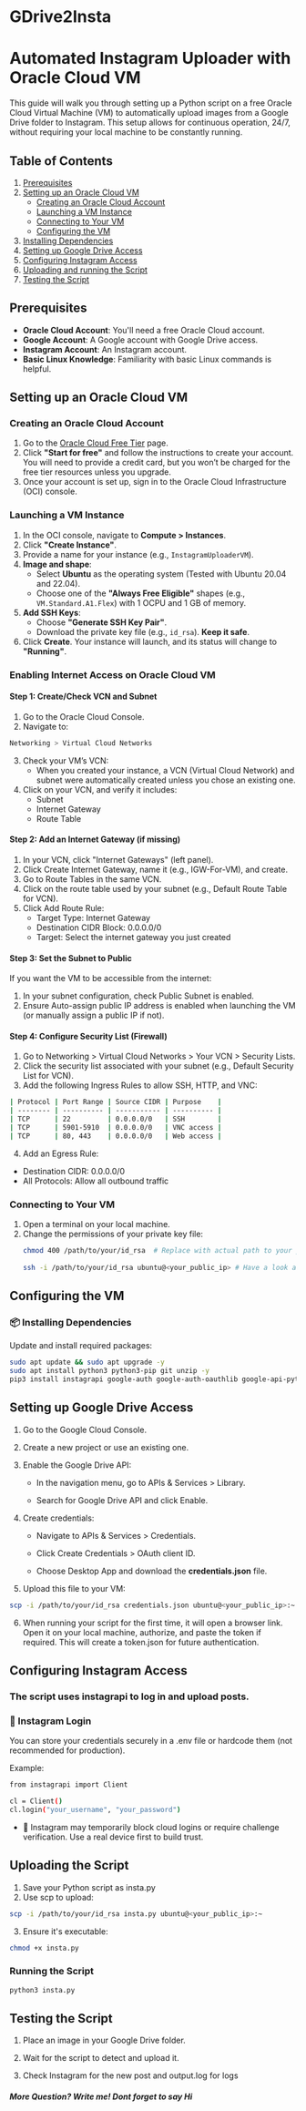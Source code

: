 # GDrive2Insta
# Automated Instagram Uploader with Oracle Cloud VM

This guide will walk you through setting up a Python script on a free Oracle Cloud Virtual Machine (VM) to automatically upload images from a Google Drive folder to Instagram. This setup allows for continuous operation, 24/7, without requiring your local machine to be constantly running.

## Table of Contents

1. [Prerequisites](#prerequisites)
2. [Setting up an Oracle Cloud VM](#setting-up-an-oracle-cloud-vm)
   - [Creating an Oracle Cloud Account](#creating-an-oracle-cloud-account)
   - [Launching a VM Instance](#launching-a-vm-instance)
   - [Connecting to Your VM](#connecting-to-your-vm)
   - [Configuring the VM](#configuring-the-vm)
3. [Installing Dependencies](#installing-dependencies)
4. [Setting up Google Drive Access](#setting-up-google-drive-access)
5. [Configuring Instagram Access](#configuring-instagram-access)
6. [Uploading and running the Script](#uploading-the-script)
7. [Testing the Script](#testing-the-script)


## Prerequisites

- **Oracle Cloud Account**: You'll need a free Oracle Cloud account.
- **Google Account**: A Google account with Google Drive access.
- **Instagram Account**: An Instagram account.
- **Basic Linux Knowledge**: Familiarity with basic Linux commands is helpful.

## Setting up an Oracle Cloud VM

### Creating an Oracle Cloud Account

1. Go to the [Oracle Cloud Free Tier](https://www.oracle.com/cloud/free/) page.
2. Click **"Start for free"** and follow the instructions to create your account. You will need to provide a credit card, but you won’t be charged for the free tier resources unless you upgrade.
3. Once your account is set up, sign in to the Oracle Cloud Infrastructure (OCI) console.

### Launching a VM Instance

1. In the OCI console, navigate to **Compute > Instances**.
2. Click **"Create Instance"**.
3. Provide a name for your instance (e.g., `InstagramUploaderVM`).
4. **Image and shape**:
   - Select **Ubuntu** as the operating system (Tested with Ubuntu 20.04 and 22.04).
   - Choose one of the **"Always Free Eligible"** shapes (e.g., `VM.Standard.A1.Flex`) with 1 OCPU and 1 GB of memory.
5. **Add SSH Keys**:
   - Choose **"Generate SSH Key Pair"**.
   - Download the private key file (e.g., `id_rsa`). **Keep it safe**.
6. Click **Create**. Your instance will launch, and its status will change to **"Running"**.
### Enabling Internet Access on Oracle Cloud VM
#### Step 1: Create/Check VCN and Subnet
1. Go to the Oracle Cloud Console.
2. Navigate to:
```bash
Networking > Virtual Cloud Networks
```
3. Check your VM’s VCN:
   - When you created your instance, a VCN (Virtual Cloud Network) and subnet were automatically created unless you chose an existing one.
4. Click on your VCN, and verify it includes:
   - Subnet
   - Internet Gateway
   - Route Table
#### Step 2: Add an Internet Gateway (if missing)
1. In your VCN, click "Internet Gateways" (left panel).
2. Click Create Internet Gateway, name it (e.g., IGW-For-VM), and create.
3. Go to Route Tables in the same VCN.
4. Click on the route table used by your subnet (e.g., Default Route Table for VCN).
5. Click Add Route Rule:
   - Target Type: Internet Gateway
   - Destination CIDR Block: 0.0.0.0/0
   - Target: Select the internet gateway you just created
#### Step 3: Set the Subnet to Public
If you want the VM to be accessible from the internet:
1. In your subnet configuration, check Public Subnet is enabled.
2. Ensure Auto-assign public IP address is enabled when launching the VM (or manually assign a public IP if not).
#### Step 4: Configure Security List (Firewall)
1. Go to Networking > Virtual Cloud Networks > Your VCN > Security Lists.
2. Click the security list associated with your subnet (e.g., Default Security List for VCN).
3. Add the following Ingress Rules to allow SSH, HTTP, and VNC:
 ```bash
| Protocol | Port Range | Source CIDR | Purpose    |
| -------- | ---------- | ----------- | ---------- |
| TCP      | 22         | 0.0.0.0/0   | SSH        |
| TCP      | 5901-5910  | 0.0.0.0/0   | VNC access |
| TCP      | 80, 443    | 0.0.0.0/0   | Web access |
 ```
4. Add an Egress Rule:
- Destination CIDR: 0.0.0.0/0
- All Protocols: Allow all outbound traffic

### Connecting to Your VM

1. Open a terminal on your local machine.
2. Change the permissions of your private key file:
   ```bash
   chmod 400 /path/to/your/id_rsa  # Replace with actual path to your private key
  
   ssh -i /path/to/your/id_rsa ubuntu@<your_public_ip> # Have a look at your VM Networking infos. You will find it.


## Configuring the VM
### 📦 Installing Dependencies

Update and install required packages:
 ```bash
 sudo apt update && sudo apt upgrade -y
 sudo apt install python3 python3-pip git unzip -y 
 pip3 install instagrapi google-auth google-auth-oauthlib google-api-python-client 
 ```
## Setting up Google Drive Access
1. Go to the Google Cloud Console.

2. Create a new project or use an existing one.

3. Enable the Google Drive API:

   - In the navigation menu, go to APIs & Services > Library.

   - Search for Google Drive API and click Enable.

4. Create credentials:
   - Navigate to APIs & Services > Credentials.

   - Click Create Credentials > OAuth client ID.

   - Choose Desktop App and download the **credentials.json** file.

5. Upload this file to your VM:
```bash
scp -i /path/to/your/id_rsa credentials.json ubuntu@<your_public_ip>:~
```
6. When running your script for the first time, it will open a browser link. Open it on your local machine, authorize, and paste the token if required. This will create a token.json for future authentication.

## Configuring Instagram Access
### The script uses instagrapi to log in and upload posts.
### 🔐 Instagram Login
You can store your credentials securely in a .env file or hardcode them (not recommended for production).

Example:
```bash
from instagrapi import Client

cl = Client()
cl.login("your_username", "your_password")
```
- 🛑 Instagram may temporarily block cloud logins or require challenge verification. Use a real device first to build trust.

## Uploading the Script
1. Save your Python script as insta.py
2. Use scp to upload:
```bash
scp -i /path/to/your/id_rsa insta.py ubuntu@<your_public_ip>:~
```
3. Ensure it's executable:
```bash
chmod +x insta.py
```
### Running the Script
```bash
python3 insta.py
```


## Testing the Script
1. Place an image in your Google Drive folder.

2. Wait for the script to detect and upload it.

3. Check Instagram for the new post and output.log for logs






##### More Question? Write me! Dont forget to say Hi
